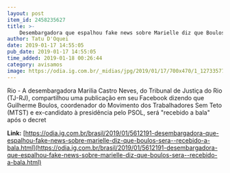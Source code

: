 ```yaml
---
layout: post
item_id: 2458235627
title: >-
    Desembargadora que espalhou fake news sobre Marielle diz que Boulos será 'recebido a bala'
author: Tatu D'Oquei
date: 2019-01-17 14:55:05
pub_date: 2019-01-17 14:55:05
time_added: 2019-01-18 00:26:44
category: avisamos
image: https://odia.ig.com.br/_midias/jpg/2019/01/17/700x470/1_12733577_10207375793264873_2968399655813103165_n-9346286.jpg
---
```


Rio - A desembargadora Marilia Castro Neves, do Tribunal de Justiça do Rio (TJ-RJ), compartilhou uma publicação em seu Facebook dizendo que Guilherme Boulos, coordenador do Movimento dos Trabalhadores Sem Teto (MTST) e ex-candidato à presidência pelo PSOL, será "recebido a bala" após o decret

**Link:** [https://odia.ig.com.br/brasil/2019/01/5612191-desembargadora-que-espalhou-fake-news-sobre-marielle-diz-que-boulos-sera--recebido-a-bala.html](https://odia.ig.com.br/brasil/2019/01/5612191-desembargadora-que-espalhou-fake-news-sobre-marielle-diz-que-boulos-sera--recebido-a-bala.html)

